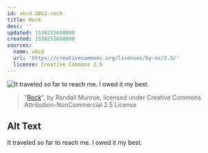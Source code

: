 ```yaml
---
id: xkcd.2013-rock
title: Rock
desc: ''
updated: 1530255600000
created: 1530255600000
sources:
  name: xkcd
  url: 'https://creativecommons.org/licenses/by-nc/2.5/'
  license: Creative Commons 2.5
---
```

![It traveled so far to reach me. I owed it my best.](https://imgs.xkcd.com/comics/rock.png)
> "[Rock](https://xkcd.com/2013/)", by Randall Munroe, licensed under Creative Commons Attribution-NonCommercial 2.5 License

## Alt Text
It traveled so far to reach me. I owed it my best.
